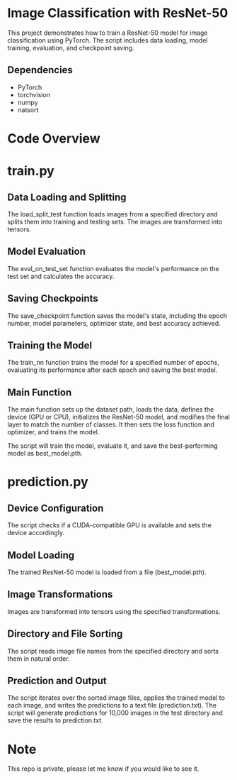 # Image Classification with ResNet-50
This project demonstrates how to train a ResNet-50 model for image classification using PyTorch. The script includes data loading, model training, evaluation, and checkpoint saving.

## Dependencies
- PyTorch
- torchvision
- numpy
- natsort

# Code Overview 
# train.py
## Data Loading and Splitting
The load_split_test function loads images from a specified directory and splits them into training and testing sets. The images are transformed into tensors.

## Model Evaluation
The eval_on_test_set function evaluates the model's performance on the test set and calculates the accuracy.

## Saving Checkpoints
The save_checkpoint function saves the model's state, including the epoch number, model parameters, optimizer state, and best accuracy achieved.

## Training the Model
The train_nn function trains the model for a specified number of epochs, evaluating its performance after each epoch and saving the best model.

## Main Function
The main function sets up the dataset path, loads the data, defines the device (GPU or CPU), initializes the ResNet-50 model, and modifies the final layer to match the number of classes. It then sets the loss function and optimizer, and trains the model.

The script will train the model, evaluate it, and save the best-performing model as best_model.pth. 

# prediction.py
## Device Configuration
The script checks if a CUDA-compatible GPU is available and sets the device accordingly.
## Model Loading
The trained ResNet-50 model is loaded from a file (best_model.pth).
## Image Transformations
Images are transformed into tensors using the specified transformations.
## Directory and File Sorting
The script reads image file names from the specified directory and sorts them in natural order.
## Prediction and Output
The script iterates over the sorted image files, applies the trained model to each image, and writes the predictions to a text file (prediction.txt).
The script will generate predictions for 10,000 images in the test directory and save the results to prediction.txt.

# Note
This repo is private, please let me know if you would like to see it.
